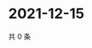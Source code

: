 # 2021-12-15

共 0 条

<!-- BEGIN WEIBO -->
<!-- 最后更新时间 Wed Dec 15 2021 12:18:40 GMT+0800 (China Standard Time) -->

<!-- END WEIBO -->
